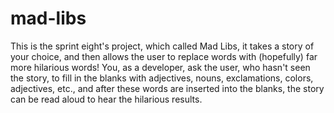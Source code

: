 # mad-libs
This is the sprint eight's project, which called Mad Libs, it takes a story of your choice, and then allows the user to replace words with (hopefully) far more hilarious words! You, as a developer, ask the user, who hasn't seen the story, to fill in the blanks with adjectives, nouns, exclamations, colors, adjectives, etc., and after these words are inserted into the blanks, the story can be read aloud to hear the hilarious results.